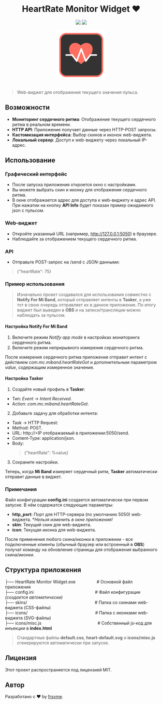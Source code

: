 <h1 align="center">HeartRate Monitor Widget ❤️</h1>

<div align="center">
  <img src="https://badgen.net/static/license/MIT/blue"/>
  <img src="https://badgen.net/badge/Language/Python/orange"/>
  <br><br>
  <img src="icon.png" alt="Icon" width=160>
  <br><br>
</div>

> Web-виджет для отображения текущего значения пульса.<br>

## Возможности

- **Мониторинг сердечного ритма**: Отображение текущего сердечного ритма в реальном времени.
- **HTTP API**: Приложение получает данные через HTTP-POST запросы.
- **Кастомизация интерфейса**: Выбор скинов и иконок web-виджета.
- **Локальный сервер**: Доступ к web-виджету через локальный IP-адрес.

## Использование
### Графический интерфейс
- После запуска приложения откроется окно с настройками.
- Вы можете выбрать скин и иконку для отображения сердечного ритма.
- В окне отображается адрес для доступа к web-виджету и адрес API. При нажатии на кнопку **API Info** будет показан пример ожидаемого json с пульсом.
### Web-виджет
- Откройте указанный URL (например, http://127.0.0.1:5050) в браузере.
- Наблюдайте за отображением текущего сердечного ритма.
### API
- Отправьте POST-запрос на /send с JSON-данными:
>{"heartRate": 75}

### Пример использования
>Изначально проект создавался для использования совместно с **Notify For Mi Band**, который отправляет интенты в **Tasker**, а уже тот в свою очередь отправляет их в данное приложение. По итогу виджет был выведен в **OBS** и на записи/трансляции можно наблюдать за пульсом.

#### Настройка **Notify For Mi Band**
1. Включите режим *Notify app mode* в настройках мониторинга сердечного ритма.
2. Включите режим неприрывного измерения сердечного ритма.

После измерения сердечного ритма приложение отправит интент с действием *com.mc.miband.heartRateGot* и дополнительным параметром *value*, содержащим измеренное значение.

#### Настройка **Tasker**
1. Создайте новый профиль в **Tasker**:
- Тип: *Event* → *Intent Received*.
- Action: *com.mc.miband.heartRateGot*.
2. Добавьте задачу для обработки интента:
- Task → HTTP Request:
- Method: POST.
- URL: http://<IP отображаемый в приложении:5050/send.
- Content-Type: application/json.
- Body:
  >{"heartRate": %value}
3. Сохраните настройки.

Теперь, когда **Mi Band** измеряет сердечный ритм, **Tasker** автоматически отправит данные в виджет.


### Примечания
Файл конфигурации **config.ini** создается автоматически при первом запуске. В нём содержатся следующие параметры:

- **http_port**: Порт для HTTP-сервера (по умолчанию 5050) web-виджета. **Нельзя изменить в окне приложения!*
- **skin**: Текущий скин для web-виджета.
- **icon**: Текущая иконка для web-виджета.

После применения любого скина/иконки в приложении - все подключенные клиенты (обычный браузер или встроенный в **OBS**) получат команду на обновление страницы для отображения выбранного скина/иконки.

## Структура приложения

├── HeartRate Monitor Widget.exe&emsp;&emsp;&emsp;&emsp;&emsp;# Основной файл приложения<br>
├── config.ini&emsp;&emsp;&emsp;&emsp;&emsp;&emsp;&emsp;&emsp;&emsp;&emsp;&emsp;&emsp;&emsp;&emsp;&ensp;# Файл конфигурации *(создается автоматически)*<br>
├── skins/&emsp;&emsp;&emsp;&emsp;&emsp;&emsp;&emsp;&emsp;&emsp;&emsp;&emsp;&emsp;&emsp;&emsp;&emsp;&emsp;# Папка со скинами web-виджета (CSS-файлы)<br>
├── icons/&emsp;&emsp;&emsp;&emsp;&emsp;&emsp;&emsp;&emsp;&emsp;&emsp;&emsp;&emsp;&emsp;&emsp;&emsp;&emsp;# Папка с иконками web-виджета (SVG-файлы)<br>
├── icons/misc.js&emsp;&emsp;&emsp;&emsp;&emsp;&emsp;&emsp;&emsp;&emsp;&emsp;&emsp;&emsp;&emsp;&nbsp;# Собственный js-код для инъекции в **index.html**

>Стандартные файлы **default.css**, **heart-default.svg** и **icons/misc.js** сгенерируются автоматически при запуске.


## Лицензия
Этот проект распространяется под лицензией MIT.

## Автор
Разработано с ❤️ by [frsvme](https://github.com/frsvme).
